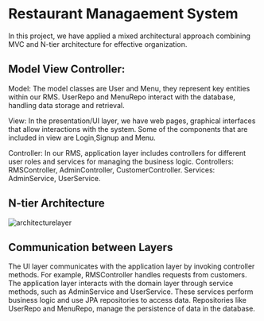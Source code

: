 # Restaurant Managaement System

In this project, we have applied a mixed architectural approach combining MVC and N-tier architecture for effective organization.

## Model View Controller:

Model:
The model classes are User and Menu, they represent key entities within our RMS.
UserRepo and MenuRepo interact with the database, handling data storage and retrieval.

View:
In the presentation/UI layer, we have web pages, graphical interfaces that allow interactions with the system. Some of the components that are included in view are Login,Signup and Menu.

Controller:
In our RMS, application layer includes controllers for different user roles and services for managing the business logic.
Controllers: RMSController, AdminController, CustomerController.
Services: AdminService, UserService.

## N-tier Architecture
![architecturelayer](https://github.com/Restaurant-Management-System-ISU/RMS/assets/133285349/1a1f6980-3ab0-414b-b899-0cf0fc5e81aa)


## Communication between Layers
The UI layer communicates with the application layer by invoking controller methods. For example, RMSController handles requests from customers.
The application layer interacts with the domain layer through service methods, such as AdminService and UserService. These services perform business logic and use JPA repositories to access data.
Repositories like UserRepo and MenuRepo, manage the persistence of data in the database.

